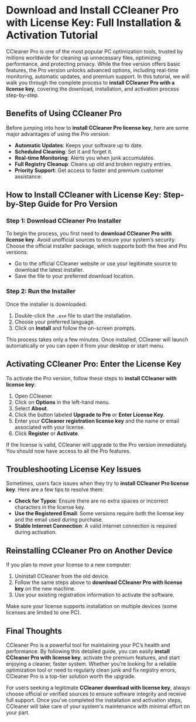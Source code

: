 # Download and Install CCleaner Pro with License Key: Full Installation & Activation Tutorial

CCleaner Pro is one of the most popular PC optimization tools, trusted by millions worldwide for cleaning up unnecessary files, optimizing performance, and protecting privacy. While the free version offers basic features, the Pro version unlocks advanced options, including real-time monitoring, automatic updates, and premium support. In this tutorial, we will walk you through the complete process to **install CCleaner Pro with a license key**, covering the download, installation, and activation process step-by-step.


## Benefits of Using CCleaner Pro

Before jumping into how to **install CCleaner Pro license key**, here are some major advantages of using the Pro version:

- **Automatic Updates**: Keeps your software up to date.
- **Scheduled Cleaning**: Set it and forget it.
- **Real-time Monitoring**: Alerts you when junk accumulates.
- **Full Registry Cleanup**: Cleans up old and broken registry entries.
- **Priority Support**: Get access to faster and premium customer assistance.


## How to Install CCleaner with License Key: Step-by-Step Guide for Pro Version

### Step 1: Download CCleaner Pro Installer

To begin the process, you first need to **download CCleaner Pro with license key**. Avoid unofficial sources to ensure your system’s security. Choose the official installer package, which supports both the free and Pro versions.

- Go to the official CCleaner website or use your legitimate source to download the latest installer.
- Save the file to your preferred download location.

### Step 2: Run the Installer

Once the installer is downloaded:

1. Double-click the `.exe` file to start the installation.
2. Choose your preferred language.
3. Click on **Install** and follow the on-screen prompts.

This process takes only a few minutes. Once installed, CCleaner will launch automatically or you can open it from your desktop or start menu.



## Activating CCleaner Pro: Enter the License Key

To activate the Pro version, follow these steps to **install CCleaner with license key**:

1. Open CCleaner.
2. Click on **Options** in the left-hand menu.
3. Select **About**.
4. Click the button labeled **Upgrade to Pro** or **Enter License Key**.
5. Enter your **CCleaner registration license key** and the name or email associated with your license.
6. Click **Register** or **Activate**.

If the license is valid, CCleaner will upgrade to the Pro version immediately. You should now have access to all the Pro features.



## Troubleshooting License Key Issues

Sometimes, users face issues when they try to **install CCleaner Pro license key**. Here are a few tips to resolve them:

- **Check for Typos**: Ensure there are no extra spaces or incorrect characters in the license key.
- **Use the Registered Email**: Some versions require both the license key and the email used during purchase.
- **Stable Internet Connection**: A valid internet connection is required during activation.


## Reinstalling CCleaner Pro on Another Device

If you plan to move your license to a new computer:

1. Uninstall CCleaner from the old device.
2. Follow the same steps above to **download CCleaner Pro with license key** on the new machine.
3. Use your existing registration information to activate the software.

Make sure your license supports installation on multiple devices (some licenses are limited to one PC).



## Final Thoughts

CCleaner Pro is a powerful tool for maintaining your PC’s health and performance. By following this detailed guide, you can easily **install CCleaner Pro with license key**, activate the premium features, and start enjoying a cleaner, faster system. Whether you're looking for a reliable optimization tool or need to regularly clean junk and fix registry errors, CCleaner Pro is a top-tier solution worth the upgrade.

For users seeking a legitimate **CCleaner download with license key**, always choose official or verified sources to ensure software integrity and receive full support. Once you've completed the installation and activation steps, CCleaner will take care of your system's maintenance with minimal effort on your part.
